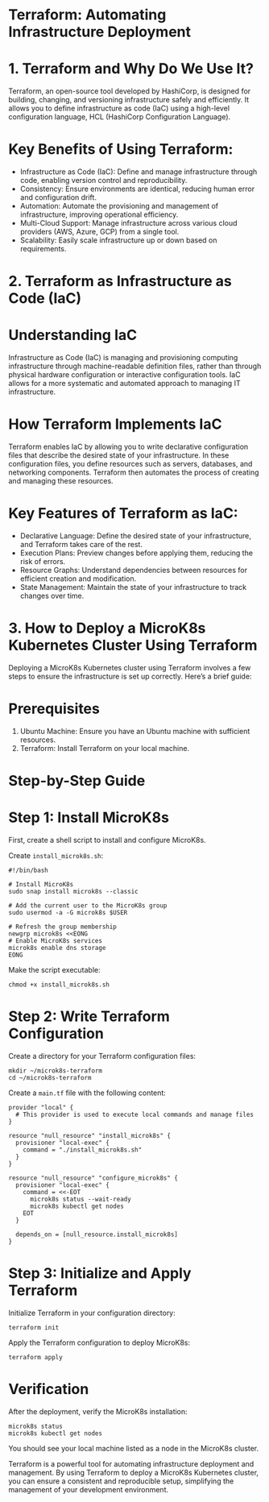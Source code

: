 # Terraform: Automating Infrastructure Deployment

# 1. Terraform and Why Do We Use It?

Terraform, an open-source tool developed by HashiCorp, is designed for building, changing, and versioning infrastructure safely and efficiently. It allows you to define infrastructure as code (IaC) using a high-level configuration language, HCL (HashiCorp Configuration Language).

# Key Benefits of Using Terraform:

- Infrastructure as Code (IaC): Define and manage infrastructure through code, enabling version control and reproducibility.
- Consistency: Ensure environments are identical, reducing human error and configuration drift.
- Automation: Automate the provisioning and management of infrastructure, improving operational efficiency.
- Multi-Cloud Support: Manage infrastructure across various cloud providers (AWS, Azure, GCP) from a single tool.
- Scalability: Easily scale infrastructure up or down based on requirements.

# 2. Terraform as Infrastructure as Code (IaC)

# Understanding IaC

Infrastructure as Code (IaC) is managing and provisioning computing infrastructure through machine-readable definition files, rather than through physical hardware configuration or interactive configuration tools. IaC allows for a more systematic and automated approach to managing IT infrastructure.

# How Terraform Implements IaC

Terraform enables IaC by allowing you to write declarative configuration files that describe the desired state of your infrastructure. In these configuration files, you define resources such as servers, databases, and networking components. Terraform then automates the process of creating and managing these resources.

# Key Features of Terraform as IaC:

- Declarative Language: Define the desired state of your infrastructure, and Terraform takes care of the rest.
- Execution Plans: Preview changes before applying them, reducing the risk of errors.
- Resource Graphs: Understand dependencies between resources for efficient creation and modification.
- State Management: Maintain the state of your infrastructure to track changes over time.

# 3. How to Deploy a MicroK8s Kubernetes Cluster Using Terraform

Deploying a MicroK8s Kubernetes cluster using Terraform involves a few steps to ensure the infrastructure is set up correctly. Here’s a brief guide:

# Prerequisites

1. Ubuntu Machine: Ensure you have an Ubuntu machine with sufficient resources.
2. Terraform: Install Terraform on your local machine.

# Step-by-Step Guide

# Step 1: Install MicroK8s

First, create a shell script to install and configure MicroK8s.

Create `install_microk8s.sh`:

```
#!/bin/bash

# Install MicroK8s
sudo snap install microk8s --classic

# Add the current user to the MicroK8s group
sudo usermod -a -G microk8s $USER

# Refresh the group membership
newgrp microk8s <<EONG
# Enable MicroK8s services
microk8s enable dns storage
EONG
```

Make the script executable:

```
chmod +x install_microk8s.sh
```

# Step 2: Write Terraform Configuration

Create a directory for your Terraform configuration files:

```
mkdir ~/microk8s-terraform
cd ~/microk8s-terraform
```

Create a `main.tf` file with the following content:

```
provider "local" {
  # This provider is used to execute local commands and manage files
}

resource "null_resource" "install_microk8s" {
  provisioner "local-exec" {
    command = "./install_microk8s.sh"
  }
}

resource "null_resource" "configure_microk8s" {
  provisioner "local-exec" {
    command = <<-EOT
      microk8s status --wait-ready
      microk8s kubectl get nodes
    EOT
  }

  depends_on = [null_resource.install_microk8s]
}
```

# Step 3: Initialize and Apply Terraform

Initialize Terraform in your configuration directory:

```
terraform init
```

Apply the Terraform configuration to deploy MicroK8s:

```
terraform apply
```

# Verification

After the deployment, verify the MicroK8s installation:

```
microk8s status
microk8s kubectl get nodes
```

You should see your local machine listed as a node in the MicroK8s cluster.

Terraform is a powerful tool for automating infrastructure deployment and management. By using Terraform to deploy a MicroK8s Kubernetes cluster, you can ensure a consistent and reproducible setup, simplifying the management of your development environment.


